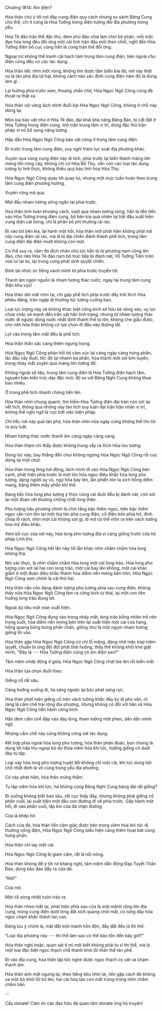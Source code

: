 




Chương 1814: Ám điện?


Hóa thân chú ý tới nơi đây cung điện quy cách nhưng so sánh Băng Cung chủ thể, chí ít cũng là Hỏa Tướng trong điện tương đối địa phương trọng yếu.

Hỏa Tê đảo trận thế đặc thù, đem phù đảo chia làm chín bộ phận, mỗi một đạo hỏa long đều đối ứng một cái linh trận đầu mối then chốt, nghĩ đến Hỏa Tướng điện bố cục cũng hẳn là cùng trận thế đối ứng.

Ngoại trừ không thể tranh cãi hạch tâm trung tâm cung điện, bên ngoài chư điện cũng đều có các tác dụng.

Hóa thân liếc nhìn một vòng, không tìm được tấm biển bia đá, nơi này thật sự là tàn phá địa lợi hại, không cách nào xác định cung điện năm đó là dùng làm gì.

Lại hướng phía trước xem, thoáng chần chờ, Hỏa Ngọc Ngô Công cũng đã thoát ra thật xa.

Hóa thân vội vàng lách mình đuổi kịp Hỏa Ngọc Ngô Công, không ở chỗ này dừng lại.

Món kia bảo vật như ở Hỏa Tê đảo, đại khái khả năng Băng Bàn, bị cất đặt ở Hỏa Tướng trong điện cung, linh trận trung tâm vị trí, dùng đặc thù trận pháp vì nó bổ sung năng lượng.

Hấp dẫn Hỏa Ngọc Ngô Công bảo vật cũng ở trung tâm cung điện.

Đi trước trung tâm cung điện, suy nghĩ thêm lục soát địa phương khác.

Xuyên qua vùng cung điện này di tích, phía trước lại biến thành mảng lớn mảng lớn rừng cây, không chỉ có Hỏa Bồ Thụ, vẫn còn các loại tác dụng tương tự linh thực, không thiếu quý báu linh hoa Hỏa Thụ.

Hỏa Ngọc Ngô Công quay tới quay lui, nhưng một mực tuần hoàn theo trung tâm cung điện phương hướng.

Xuyên rừng mà qua.

Một đầu nham tương sông ngăn tại phía trước.

Hóa thân tính toán khoảng cách, vượt qua nham tương sông, hẳn là liền tiến vào Hỏa Tướng trong điện cung, bờ bên kia quả nhiên lại bắt đầu xuất hiện cung điện cái bóng, chỉ là phân bố phi thường rải rác.

Đi vào bờ bên kia, lại hành một hồi, hóa thân mới phát hiện không phải nơi này cung điện rải rác, mà là bị đại chiến đánh thành phế tích, trung tâm cung điện đại điện mười không còn một.

Có thể suy ra, năm đó địch nhân chủ lực hẳn là từ phương nam công lên đảo, cho nên Hỏa Tê đảo nam bộ trực tiếp bị đánh nát, Vô Tướng Tiên môn vừa lui lại lui, tại trung cung phát sinh quyết chiến.

Đinh tai nhức óc tiếng oanh minh từ phía trước truyền tới.

Thanh âm ngọn nguồn là nham tương thác nước, ngay tại trung tâm cung điện khu vực!

Hóa thân dõi mắt nhìn lại, chỉ gặp phế tích phía trước đầy trời Xích Hỏa phiêu đãng, tràn ngập dị thường lực lượng cuồng bạo.

Loại lực lượng này sẽ không khác biệt công kích sở hữu kẻ xông vào, uy lực chưa chắc sẽ mạnh đến trấn sát hắn tình trạng, nhưng từ nham tương thác nước đi ngược dòng nước nhất định thanh thế to lớn, không che giấu được, cho nên hóa thân không có lựa chọn đi đầu này đường tắt.

Lọt vào trong tầm mắt đều là phế tích.

Hóa thân thần sắc càng thêm ngưng trọng.

Hỏa Ngọc Ngô Công phản hồi tới cảm xúc lại càng ngày càng hưng phấn, lắc đầu vẫy đuôi, tốc độ lại nhanh ba phần, hóa thành một sợi kim tuyến, trong nháy mắt xuyên qua mảng lớn tường đổ.

Không ngoài sở liệu, trung tâm cung điện là Hỏa Tướng điện hạch tâm, nguyên bản kiến trúc dày đặc mức độ so với Băng Nghi Cung không thua bao nhiêu.

Ở trong phế tích nhanh chóng tiến lên.

Hóa thân nhìn chung quanh, tìm kiếm Hỏa Tướng điện đại trận còn sót lại vết tích, thông qua những này tàn tích suy luận đại trận trận nhãn vị trí, không thể nghi ngờ là cực bớt việc biện pháp.

Chỉ tiếc nơi này quá tàn phá, hóa thân nhìn nửa ngày cũng không thể tìm tòi ra quy luật.

Nham tương thác nước thanh âm càng ngày càng vang.

Hóa thân thậm chí thấy được không trung vẩy ra Xích Hỏa lưu tương.

Đúng lúc này, bay thẳng đến chui không ngừng Hỏa Ngọc Ngô Công rốt cục dừng lại một chút.

Hóa thân trong lòng hơi động, lách mình đi vào Hỏa Ngọc Ngô Công bên cạnh, phát hiện phía trước là một tôn hỏa ngọc điêu khắc hỏa long pho tượng, dáng người uy vũ, ngự hỏa bay lên, lân phiến lóe ra xích hồng diễm mang, bằng thêm mấy phần khí thế.

Đáng tiếc hỏa long pho tượng ý thức cùng cái đuôi đều bị đánh nát, còn sót lại một đoạn vết thương chồng chất long thân.

Pho tượng hậu phương chính là chín tầng bậc thềm ngọc, trên bậc thềm ngọc vẫn còn tồn tại một tòa tàn phá cung điện, cổ điện bốn phía hở, đỉnh chóp lỗ rách, nhìn một cái không sót gì, lờ mờ có thể nhìn ra trên vách tường hoa mỹ điêu khắc.

Xem bố cục của nơi này, hỏa long pho tượng địa vị càng giống trước cửa hộ pháp Linh thú.

Hỏa Ngọc Ngô Công hết lần này tới lần khác nhìn chằm chằm hỏa long không thả.

Nói xác thực, là nhìn chằm chằm hỏa long một cái long trảo. Hỏa long pho tượng còn sót lại hai con long trảo, một cái bay lên không, một cái khác giẫm ở một đoàn điêu khắc thành hỏa diễm nền móng bên trên, Hỏa Ngọc Ngô Công xem chính là cái thứ hai.

Hóa thân vẫn còn đang đánh lượng pho tượng phía sau cung điện, không thấy nữa Hỏa Ngọc Ngô Công làm ra công kích tư thái, lại một con liền hướng long trảo đụng tới.

Ngoài dự liệu một màn xuất hiện.

Hỏa Ngọc Ngô Công đụng vào trong nháy mắt, long trảo bỗng nhiên trở nên trong suốt, hỏa diễm nền móng bên trên lại xuất hiện một cái cửa hang, hồng quang bừng bừng phấn chấn, giống như là một ngụm nham tương giếng lối vào.

Hóa thân gặp Hỏa Ngọc Ngô Công cử chỉ lỗ mãng, đáng nhẽ mặc bóp niệm quyết, chuẩn bị ứng đối đột phát tình huống, thấy thế không khỏi khẽ giật mình, "Đây là ····· Hỏa Tướng điện cũng có ám điện sao?"

Tâm niệm chớp động ở giữa, Hỏa Ngọc Ngô Công chợt lóe lên rồi biến mất.

Hóa thân lựa chọn đuổi theo.

Giếng cổ rất sâu.

Càng hướng xuống đi, tia sáng ngược lại bộc phát sáng rực.

Hóa thân phát hiện giếng cổ trên vách tường khắc đầy kỳ dị phù văn, rõ ràng là cấm chế trải rộng địa phương, nhưng không có đối với hắn và Hỏa Ngọc Ngô Công tiến hành công kích.

Hắn đem cấm chế đập vào đáy lòng, tham tường một phen, dần dần minh ngộ.

Những cấm chế này cũng không công sát tác dụng.

Kết hợp phía ngoài hỏa long pho tượng, hóa thân phán đoán, bọn chúng là dùng tới hấp thu ngoại bộ dư thừa viêm hỏa khí tức, hướng giếng cổ dưới đáy tụ tập.

Loại này hỏa long pho tượng tuyệt đối không chỉ một cái, khí tức dung hội chỗ nhất định là vô cùng trọng yếu địa phương.

Có này phát hiện, hóa thân mừng thầm.

Tụ tập viêm hỏa khí tức, há không cùng Băng Nghi Cung băng đài rất giống?

Đi xuống không biết bao sâu, rốt cục thấy đáy, nhưng không phải giếng cổ phần cuối, lại xuất hiện một đầu con đường đi về phía trước. Gấp hành một hồi, đi vào phần cuối, lấp kín cửa đá chặn đường.

Cửa là khép hờ.

Cách cửa đá, hóa thân liền cảm giác được bên trong viêm hỏa khí tức dị thường nồng đậm, Hỏa Ngọc Ngô Công biểu hiện càng thêm hoạt bát cùng hưng phấn.

Hóa thân chỉ tay một cái.

Hỏa Ngọc Ngô Công bị giam cầm, rất là nổi nóng.

Hóa thân không để ý tới nó kháng nghị, tâm niệm dẫn động Đạp Tuyết Thần Đao, dùng bảo đao đẩy ra cửa đá.

"Két!"

Cửa mở.

Một cỗ sóng nhiệt tuôn trào ra.

Hóa thân nheo mắt lại, phát hiện phía sau cửa là một mảnh rộng lớn địa cung, trong cung điện dưới lòng đất xích quang chói mắt, có từng dãy hỏa ngọc chạm khắc thành lan can.

Đáng lưu ý chính là, mặt đất một mảnh hỗn độn, đầy đất đều là thi thể.

"Loại địa phương này ····· thi thể làm sao có thể bảo tồn đến bây giờ?"

Hóa thân nghi hoặc, quan sát tỉ mỉ mới biết không phải tu sĩ thi thể, mà là một loại đặc biệt ngọc thạch chế thành khôi lỗi thân thể tàn phế.

Đi vào địa cung, hóa thân lập tức nghe được ngọc thạch cọ xát va chạm thanh âm.

Hóa thân ánh mắt ngưng lại, theo tiếng kêu nhìn lại, liền gặp cách đó không xa một bộ khôi lỗi bò lên, hai cái hỏa táo con mắt trừng trừng nhìn chằm chằm hắn.

--

Cầu donate! Cảm ơn các đạo hữu đã quan tâm donate ủng hộ truyện!




